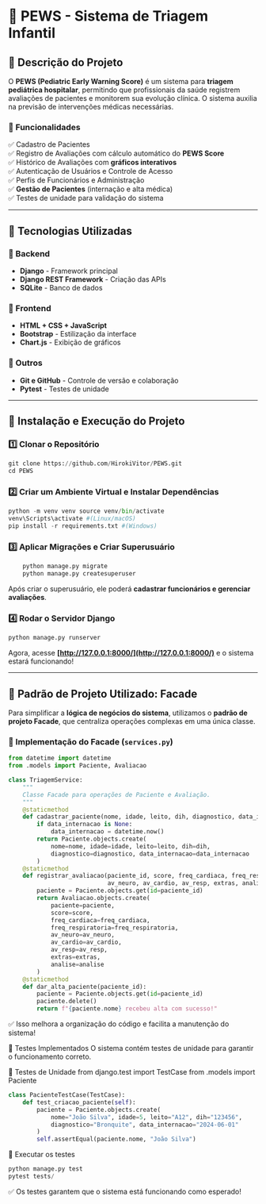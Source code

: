 # 🏥 PEWS - Sistema de Triagem Infantil

## 📌 Descrição do Projeto
O **PEWS (Pediatric Early Warning Score)** é um sistema para **triagem pediátrica hospitalar**, permitindo que profissionais da saúde registrem avaliações de pacientes e monitorem sua evolução clínica. O sistema auxilia na previsão de intervenções médicas necessárias.

### 🔹 Funcionalidades
✅ Cadastro de Pacientes  
✅ Registro de Avaliações com cálculo automático do **PEWS Score**  
✅ Histórico de Avaliações com **gráficos interativos**  
✅ Autenticação de Usuários e Controle de Acesso  
✅ Perfis de Funcionários e Administração  
✅ **Gestão de Pacientes** (internação e alta médica)  
✅ Testes de unidade para validação do sistema  

---

## 🚀 Tecnologias Utilizadas
### 🔹 Backend
- **Django** - Framework principal  
- **Django REST Framework** - Criação das APIs  
- **SQLite** - Banco de dados

### 🔹 Frontend
- **HTML + CSS + JavaScript**  
- **Bootstrap** - Estilização da interface  
- **Chart.js** - Exibição de gráficos  

### 🔹 Outros
- **Git e GitHub** - Controle de versão e colaboração  
- **Pytest** - Testes de unidade

---

## 🔧 Instalação e Execução do Projeto
### 1️⃣ Clonar o Repositório
```python
git clone https://github.com/HirokiVitor/PEWS.git
cd PEWS
```

### 2️⃣ Criar um Ambiente Virtual e Instalar Dependências
```python
python -m venv venv source venv/bin/activate
venv\Scripts\activate #(Linux/macOS)
pip install -r requirements.txt #(Windows)
```
### 3️⃣ Aplicar Migrações e Criar Superusuário
```python
    python manage.py migrate
    python manage.py createsuperuser
```

Após criar o superusuário, ele poderá **cadastrar funcionários e gerenciar avaliações**.

### 4️⃣ Rodar o Servidor Django
```python
python manage.py runserver
```
Agora, acesse **[http://127.0.0.1:8000/](http://127.0.0.1:8000/)** e o sistema estará funcionando!

---

## 📌 Padrão de Projeto Utilizado: Facade
Para simplificar a **lógica de negócios do sistema**, utilizamos o **padrão de projeto Facade**, que centraliza operações complexas em uma única classe.

### 🔹 Implementação do Facade (`services.py`)
```python
from datetime import datetime
from .models import Paciente, Avaliacao

class TriagemService:
    """
    Classe Facade para operações de Paciente e Avaliação.
    """
    @staticmethod
    def cadastrar_paciente(nome, idade, leito, dih, diagnostico, data_internacao=None):
        if data_internacao is None:
            data_internacao = datetime.now()
        return Paciente.objects.create(
            nome=nome, idade=idade, leito=leito, dih=dih, 
            diagnostico=diagnostico, data_internacao=data_internacao
        )
    @staticmethod
    def registrar_avaliacao(paciente_id, score, freq_cardiaca, freq_respiratoria, 
                            av_neuro, av_cardio, av_resp, extras, analise=None):
        paciente = Paciente.objects.get(id=paciente_id)
        return Avaliacao.objects.create(
            paciente=paciente,
            score=score,
            freq_cardiaca=freq_cardiaca,
            freq_respiratoria=freq_respiratoria,
            av_neuro=av_neuro,
            av_cardio=av_cardio,
            av_resp=av_resp,
            extras=extras,
            analise=analise
        )
    @staticmethod
    def dar_alta_paciente(paciente_id):
        paciente = Paciente.objects.get(id=paciente_id)
        paciente.delete()
        return f"{paciente.nome} recebeu alta com sucesso!"
```

✅ Isso melhora a organização do código e facilita a manutenção do sistema!

📌 Testes Implementados
O sistema contém testes de unidade para garantir o funcionamento correto.

🧪 Testes de Unidade
from django.test import TestCase
from .models import Paciente

```python
class PacienteTestCase(TestCase):
    def test_criacao_paciente(self):
        paciente = Paciente.objects.create(
            nome="João Silva", idade=5, leito="A12", dih="123456",
            diagnostico="Bronquite", data_internacao="2024-06-01"
        )
        self.assertEqual(paciente.nome, "João Silva")
```

📌 Executar os testes

```python
python manage.py test
pytest tests/
```
✅ Os testes garantem que o sistema está funcionando como esperado!
